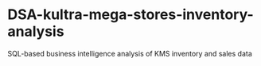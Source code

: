 # DSA-kultra-mega-stores-inventory-analysis
SQL-based business intelligence analysis of KMS inventory and sales data
